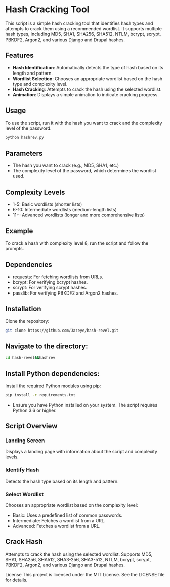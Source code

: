 # Hash Cracking Tool

This script is a simple hash cracking tool that identifies hash types and attempts to crack them using a recommended wordlist. It supports multiple hash types, including MD5, SHA1, SHA256, SHA512, NTLM, bcrypt, scrypt, PBKDF2, Argon2, and various Django and Drupal hashes.

## Features

- **Hash Identification**: Automatically detects the type of hash based on its length and pattern.
- **Wordlist Selection**: Chooses an appropriate wordlist based on the hash type and complexity level.
- **Hash Cracking**: Attempts to crack the hash using the selected wordlist.
- **Animation**: Displays a simple animation to indicate cracking progress.

## Usage

To use the script, run it with the hash you want to crack and the complexity level of the password.

```bash
python hashrev.py
```
## Parameters

- The hash you want to crack (e.g., MD5, SHA1, etc.)
- The complexity level of the password, which determines the wordlist used.

## Complexity Levels
- 1-5: Basic wordlists (shorter lists)
- 6-10: Intermediate wordlists (medium-length lists)
- 11+: Advanced wordlists (longer and more comprehensive lists)

## Example
To crack a hash with complexity level 8, run the script and follow the prompts.

## Dependencies
- requests: For fetching wordlists from URLs.
- bcrypt: For verifying bcrypt hashes.
- scrypt: For verifying scrypt hashes.
- passlib: For verifying PBKDF2 and Argon2 hashes.

## Installation
Clone the repository:

```bash
git clone https://github.com/Jazeye/hash-revel.git
```
## Navigate to the directory:

```bash
cd hash-revel&&hashrev
```

## Install Python dependencies:

Install the required Python modules using pip:

```bash
pip install -r requirements.txt
```
- Ensure you have Python installed on your system. The script requires Python 3.6 or higher.

## Script Overview
### Landing Screen
Displays a landing page with information about the script and complexity levels.

### Identify Hash
Detects the hash type based on its length and pattern.

### Select Wordlist
Chooses an appropriate wordlist based on the complexity level:

- Basic: Uses a predefined list of common passwords.
- Intermediate: Fetches a wordlist from a URL.
- Advanced: Fetches a wordlist from a URL.

## Crack Hash
Attempts to crack the hash using the selected wordlist. Supports MD5, SHA1, SHA256, SHA512, SHA3-256, SHA3-512, NTLM, bcrypt, scrypt, PBKDF2, Argon2, and various Django and Drupal hashes.

License
This project is licensed under the MIT License. See the LICENSE file for details.


